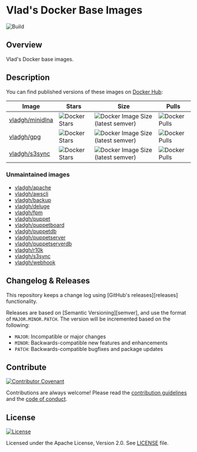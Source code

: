 # Vlad's Docker Base Images

![Build](https://github.com/vladgh/docker_base_images/actions/workflows/build.yml/badge.svg)

## Overview

Vlad's Docker base images.

## Description

You can find published versions of these images on [Docker Hub](https://hub.docker.com/r/vladgh):

| Image | Stars | Size | Pulls |
| ----- | ----- | ---- | ----- |
| [vladgh/minidlna](https://hub.docker.com/r/vladgh/minidlna) | ![Docker Stars](https://img.shields.io/docker/stars/vladgh/minidlna) | ![Docker Image Size (latest semver)](https://img.shields.io/docker/image-size/vladgh/minidlna) | ![Docker Pulls](https://img.shields.io/docker/pulls/vladgh/minidlna) |
| [vladgh/gpg](https://hub.docker.com/r/vladgh/gpg) | ![Docker Stars](https://img.shields.io/docker/stars/vladgh/gpg) | ![Docker Image Size (latest semver)](https://img.shields.io/docker/image-size/vladgh/gpg) | ![Docker Pulls](https://img.shields.io/docker/pulls/vladgh/gpg) |
| [vladgh/s3sync](https://hub.docker.com/r/vladgh/s3sync) | ![Docker Stars](https://img.shields.io/docker/stars/vladgh/s3sync) | ![Docker Image Size (latest semver)](https://img.shields.io/docker/image-size/vladgh/s3sync) | ![Docker Pulls](https://img.shields.io/docker/pulls/vladgh/s3sync) |

### Unmaintained images

* [vladgh/apache](https://hub.docker.com/r/vladgh/apache)
* [vladgh/awscli](https://hub.docker.com/r/vladgh/awscli)
* [vladgh/backup](https://hub.docker.com/r/vladgh/backup)
* [vladgh/deluge](https://hub.docker.com/r/vladgh/deluge)
* [vladgh/fpm](https://hub.docker.com/r/vladgh/fpm)
* [vladgh/puppet](https://hub.docker.com/r/vladgh/puppet)
* [vladgh/puppetboard](https://hub.docker.com/r/vladgh/puppetboard)
* [vladgh/puppetdb](https://hub.docker.com/r/vladgh/puppetdb)
* [vladgh/puppetserver](https://hub.docker.com/r/vladgh/puppetserver)
* [vladgh/puppetserverdb](https://hub.docker.com/r/vladgh/puppetserverdb)
* [vladgh/r10k](https://hub.docker.com/r/vladgh/r10k)
* [vladgh/s3sync](https://hub.docker.com/r/vladgh/s3sync)
* [vladgh/webhook](https://hub.docker.com/r/vladgh/webhook)

## Changelog & Releases

This repository keeps a change log using [GitHub's releases][releases]
functionality.

Releases are based on [Semantic Versioning][semver], and use the format
of `MAJOR.MINOR.PATCH`. The version will be incremented
based on the following:

* `MAJOR`: Incompatible or major changes
* `MINOR`: Backwards-compatible new features and enhancements
* `PATCH`: Backwards-compatible bugfixes and package updates

## Contribute

[![Contributor Covenant](https://img.shields.io/badge/Contributor%20Covenant-v2.0%20adopted-007ba7.svg)](https://www.contributor-covenant.org/version/2/0/code_of_conduct.html)

Contributions are always welcome! Please read the [contribution guidelines](.github/CONTRIBUTING.md) and the [code of conduct](.github/CODE_OF_CONDUCT.md).

## License

[![License](https://img.shields.io/badge/License-Apache%202.0-blue.svg)](https://opensource.org/licenses/Apache-2.0)

Licensed under the Apache License, Version 2.0.
See [LICENSE](LICENSE) file.
